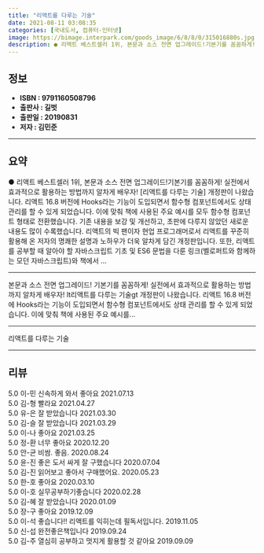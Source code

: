 ```yaml
---
title: "리액트를 다루는 기술"
date: 2021-08-11 03:08:35
categories: [국내도서, 컴퓨터-인터넷]
image: https://bimage.interpark.com/goods_image/6/8/8/0/315016880s.jpg
description: ● 리액트 베스트셀러 1위, 본문과 소스 전면 업그레이드!기본기를 꼼꼼하게! 실전에서 효과적으로 활용하는 방법까지 알차게 배우자! [리액트를 다루는 기술] 개정판이 나왔습니다. 리액트 16.8 버전에 Hooks라는 기능이 도입되면서 함수형 컴포넌트에서도 상태 관리를 할 수 있게 되었습
---
```


## **정보**

- **ISBN : 9791160508796**
- **출판사 : 길벗**
- **출판일 : 20190831**
- **저자 : 김민준**

------



## **요약**

●  리액트 베스트셀러 1위, 본문과 소스 전면 업그레이드!기본기를 꼼꼼하게! 실전에서 효과적으로 활용하는 방법까지 알차게 배우자! [리액트를 다루는 기술] 개정판이 나왔습니다. 리액트 16.8 버전에 Hooks라는 기능이 도입되면서 함수형 컴포넌트에서도 상태 관리를 할 수 있게 되었습니다. 이에 맞춰 책에 사용된 주요 예시를 모두 함수형 컴포넌트 형태로 전환했습니다. 기존 내용을 보강 및 개선하고, 초판에 다루지 않았던 새로운 내용도 많이 수록했습니다. 리액트의 빅 팬이자 현업 프로그래머로서 리액트를 꾸준히 활용해 온 저자의 명쾌한 설명과 노하우가 더욱 알차게 담긴 개정판입니다. 또한, 리액트를 공부할 때 알아야 할 자바스크립트 기초 및 ES6 문법을 다룬 링크(벨로퍼트와 함께하는 모던 자바스크립트)와 책에서 ...

------

본문과 소스 전면 업그레이드!
  기본기를 꼼꼼하게! 실전에서 효과적으로 활용하는 방법까지 알차게 배우자!
lt리액트를 다루는 기술gt 개정판이 나왔습니다. 리액트 16.8 버전에 Hooks라는 기능이 도입되면서 함수형 컴포넌트에서도 상태 관리를 할 수 있게 되었습니다. 이에 맞춰 책에 사용된 주요 예시를... 

------


리액트를 다루는 기술 

------


## **리뷰** 

5.0 이-민 신속하게 와서 좋아요 2021.07.13 <br/>5.0 김-형 빨라요 2021.04.27 <br/>5.0 유-은 잘 받았습니다 2021.03.30 <br/>5.0 김-슬 잘 받았습니다 2021.03.29 <br/>5.0 이-나 좋아요 2021.03.25 <br/>5.0 정-환 너무 좋아요 2020.12.20 <br/>5.0 안-균 비쌈. 좋음. 2020.08.24 <br/>5.0 윤-진 좋은 도서 싸게 잘 구했습니다  2020.07.04 <br/>5.0 김-진 읽어보고 좋아서 구매했어요. 2020.05.23 <br/>5.0 한-호 좋아요 2020.03.10 <br/>5.0 이-호 실무공부하기좋습니다 2020.02.28 <br/>5.0 김-혜 잘 받았습니다 2020.01.09 <br/>5.0 장-구 좋아요 2019.12.09 <br/>5.0 이-석 좋습니다!! 리액트를 익히는데 필독서입니다. 2019.11.05 <br/>5.0 신-섭 완전좋은책입니다 2019.09.24 <br/>5.0 김-주 열심히 공부하고 멋지게 활용할 것 같아요  2019.09.09 <br/>